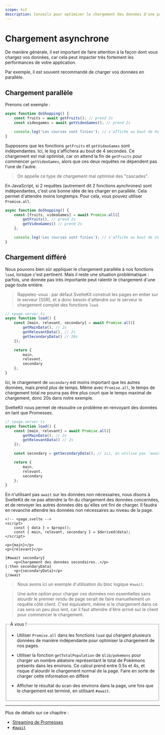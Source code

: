 ```yaml
---
scope: kit
description: Conseils pour optimiser le chargement des données d'une page avec SvelteKit
---
```


# Chargement asynchrone

De manière générale, il est important de faire attention à la façon dont vous chargez vos données,
car cela peut impacter très fortement les performances de votre application.

Par exemple, il est souvent recommandé de charger vos données en parallèle.

## Chargement parallèle

Prenons cet exemple :

```ts
async function doShopping() {
	const fruits = await getFruits(); // prend 2s
	const videogames = await getVideoGames(); // prend 2s

	console.log('Les courses sont finies'); // s'affiche au bout de 4s
}
```

Supposons que les fonctions `getFruits` et `getVideoGames` sont indépendantes. Ici, le log
s'affichera au bout de 4 secondes. Ce chargement est mal optimisé, car on attend la fin de
`getFruits` pour commencer `getVideoGames`, alors que ces deux requêtes ne dépendent pas l'une de
l'autre.

> On appelle ce type de chargement mal optimisé des "cascades".

En JavaScript, si 2 requêtes (autrement dit 2 fonctions aynchrones) sont indépendantes, c'est une
bonne idée de les charger en parallèle. Cela permet d'attendre moins longtemps. Pour cela, vous
pouvez utiliser `Promise.all`.

```ts
async function doShopping() {
	const [fruits, videoGames] = await Promise.all([
		getFruits(), // prend 2s
		getVideoGames() // prend 2s
	];

	console.log('Les courses sont finies'); // s'affiche au bout de 2s
}
```

## Chargement différé

Nous pouvons bien sûr appliquer le chargement parallèle à nos fonctions `load`, lorsque c'est
pertinent. Mais il reste une situation problématique : parfois, une donnée pas très importante peut
ralentir le chargement d'une page toute entière.

> Rappelez-vous : par défaut SvelteKit construit les pages en entier sur le serveur (SSR), et a donc
> besoin d'attendre sur le serveur le chargement complet des fonctions `load`.

```ts
// +page.server.ts
async function load() {
	const [main, relevant, secondary] = await Promise.all([
		getMainData(), // 2s
		getRelevantData(), // 2s
		getSecondaryData() // 20s
	]);

	return {
		main,
		relevant,
		secondary
	};
}
```

Ici, le chargement de `secondary` est moins important que les autres données, mais prend plus de
temps. Même avec `Promise.all`, le temps de chargement total ne pourra pas être plus court que le
temps maximal de chargement, donc 20s dans notre exemple.

SvelteKit nous permet de résoudre ce problème en renvoyant des données en tant que Promesses.

```ts
// +page.server.ts
async function load() {
	const [main, relevant] = await Promise.all([
		getMainData(), // 2s
		getRelevantData() // 2s
	]);

	const secondary = getSecondaryData(); // ici, on utilise pas 'await', 'secondary' est donc une Promesse

	return {
		main,
		relevant,
		secondary
	};
}
```

En n'utilisant pas `await` sur les données non nécessaires, nous disons à SvelteKit de ne pas
attendre la fin du chargement des données concernées, et de renvoyer les autres données dès qu'elles
ont fini de charger. Il faudra en revanche attendre les données non nécessaires au niveau de la
page.

```svelte
<!-- +page.svelte -->
<script>
	const { data } = $props();
	const { main, relevant, secondary } = $derived(data);
</script>

<p>{main}</p>
<p>{relevant}</p>

{#await secondary}
	<p>Chargement des données secondaires..</p>
{:then secondaryData}
	<p>{secondaryData}</p>
{/await
```

> Nous avons ici un exemple d'utilisation du bloc logique `#await`.

> Une autre option pour charger ces données non essentielles sans alourdir le premier rendu de page
> serait de faire manuellement un requête côté client. C'est équivalent, même si le chargement dans
> ce cas sera un peu plus lent, car il faut attendre d'être arrivé sur le client pour commencer le
> chargement.

<fieldset class='task'>
<legend>À vous !</legend>

- Utiliser `Promise.all` dans les fonctions `load` qui chargent plusieurs données de manière
  indépendante pour optimiser la chargement de nos pages.

- Utiliser la fonction `getTotalPopulation` de `$lib/pokemons` pour charger un nombre aléatoire
  représentant le total de Pokémons présents dans les environs. Ce calcul prend entre 0.5s et 4s, et
  risque d'alourdir le chargement normal de la page. Faire en sorte de charger cette information en
  différé

- Afficher le résultat du scan des environs dans la page, une fois que le chargement est terminé, en
  utilisant `#await`.

</fieldset>

---

Plus de détails sur ce chapitre :

- [Streaming de Promesses](https://kit.svelte.dev/docs/load#streaming-with-promises)
- [`#await`](https://svelte.dev/docs/logic-blocks#await)
